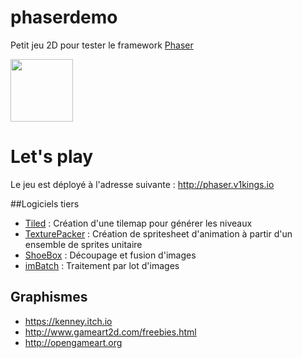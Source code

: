 # phaserdemo

Petit jeu 2D pour tester le framework [Phaser](https://phaser.io/)

<img src="https://phaser.io/images/img.png" height="100">

# Let's play
Le jeu est déployé à l'adresse suivante : http://phaser.v1kings.io

##Logiciels tiers

- [Tiled](http://www.mapeditor.org/) : Création d'une tilemap pour générer les niveaux
- [TexturePacker](https://www.codeandweb.com/texturepacker) : Création de spritesheet d'animation à partir d'un ensemble de sprites unitaire
- [ShoeBox](http://renderhjs.net/shoebox/) : Découpage et fusion d'images
- [imBatch](http://www.highmotionsoftware.com/products/imbatch) : Traitement par lot d'images

## Graphismes

- https://kenney.itch.io
- http://www.gameart2d.com/freebies.html
- http://opengameart.org

